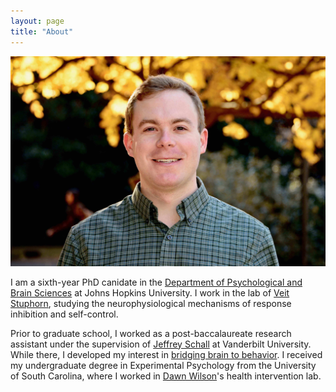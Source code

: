 ```yaml
---
layout: page
title: "About"
---
```


![headshot](/assets/ElseyJG_Pic2.jpg)

I am a sixth-year PhD canidate in the [Department of Psychological and Brain Sciences](https://pbs.jhu.edu/) at Johns Hopkins University. I work in the lab of [Veit Stuphorn](https://www.hopkinsmedicine.org/research/labs/veit-stuphorn-laboratory), studying the neurophysiological mechanisms of response inhibition and self-control.

Prior to graduate school, I worked as a post-baccalaureate research assistant under the supervision of [Jeffrey Schall](https://www.yorku.ca/science/research/schalljd/) at Vanderbilt University. While there, I developed my interest in [bridging brain to behavior](https://www.annualreviews.org/doi/abs/10.1146/annurev.psych.55.090902.141907). I received my undergraduate degree in Experimental Psychology from the University of South Carolina, where I worked in [Dawn Wilson](https://sc.edu/study/colleges_schools/artsandsciences/psychology/our_people/directory/wilson-king_dawn.php)'s health intervention lab.
